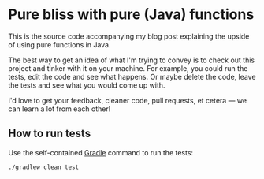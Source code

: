 # Pure bliss with pure (Java) functions

This is the source code accompanying my blog post explaining the upside of using pure functions in Java.

The best way to get an idea of what I'm trying to convey is to check out this project and tinker with it on your
machine. For example, you could run the tests, edit the code and see what happens. Or maybe delete the code, leave the
tests and see what you would come up with.

I'd love to get your feedback, cleaner code, pull requests, et cetera — we can learn a lot from each other!

## How to run tests

Use the self-contained [Gradle][1] command to run the tests:

```bash
./gradlew clean test
```

[1]: https://gradle.org/
